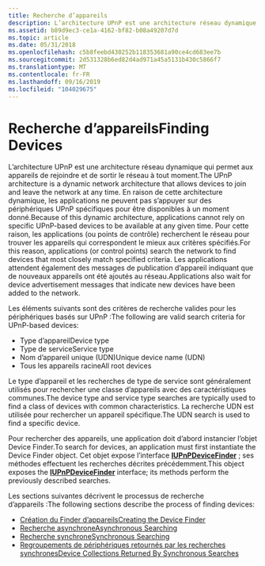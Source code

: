 ```yaml
---
title: Recherche d’appareils
description: L’architecture UPnP est une architecture réseau dynamique qui permet aux appareils de rejoindre et de sortir le réseau à tout moment.
ms.assetid: b89d9ec3-ce1a-4162-bf82-b08a49207d7d
ms.topic: article
ms.date: 05/31/2018
ms.openlocfilehash: c5b8feebd430252b118353681a90ce4cd683ee7b
ms.sourcegitcommit: 2d531328b6ed82d4ad971a45a5131b430c5866f7
ms.translationtype: MT
ms.contentlocale: fr-FR
ms.lasthandoff: 09/16/2019
ms.locfileid: "104029675"
---
```

# <a name="finding-devices"></a><span data-ttu-id="c8a9b-103">Recherche d’appareils</span><span class="sxs-lookup"><span data-stu-id="c8a9b-103">Finding Devices</span></span>

<span data-ttu-id="c8a9b-104">L’architecture UPnP est une architecture réseau dynamique qui permet aux appareils de rejoindre et de sortir le réseau à tout moment.</span><span class="sxs-lookup"><span data-stu-id="c8a9b-104">The UPnP architecture is a dynamic network architecture that allows devices to join and leave the network at any time.</span></span> <span data-ttu-id="c8a9b-105">En raison de cette architecture dynamique, les applications ne peuvent pas s’appuyer sur des périphériques UPnP spécifiques pour être disponibles à un moment donné.</span><span class="sxs-lookup"><span data-stu-id="c8a9b-105">Because of this dynamic architecture, applications cannot rely on specific UPnP-based devices to be available at any given time.</span></span> <span data-ttu-id="c8a9b-106">Pour cette raison, les applications (ou points de contrôle) recherchent le réseau pour trouver les appareils qui correspondent le mieux aux critères spécifiés.</span><span class="sxs-lookup"><span data-stu-id="c8a9b-106">For this reason, applications (or control points) search the network to find devices that most closely match specified criteria.</span></span> <span data-ttu-id="c8a9b-107">Les applications attendent également des messages de publication d’appareil indiquant que de nouveaux appareils ont été ajoutés au réseau.</span><span class="sxs-lookup"><span data-stu-id="c8a9b-107">Applications also wait for device advertisement messages that indicate new devices have been added to the network.</span></span>

<span data-ttu-id="c8a9b-108">Les éléments suivants sont des critères de recherche valides pour les périphériques basés sur UPnP :</span><span class="sxs-lookup"><span data-stu-id="c8a9b-108">The following are valid search criteria for UPnP-based devices:</span></span>

-   <span data-ttu-id="c8a9b-109">Type d’appareil</span><span class="sxs-lookup"><span data-stu-id="c8a9b-109">Device type</span></span>
-   <span data-ttu-id="c8a9b-110">Type de service</span><span class="sxs-lookup"><span data-stu-id="c8a9b-110">Service type</span></span>
-   <span data-ttu-id="c8a9b-111">Nom d’appareil unique (UDN)</span><span class="sxs-lookup"><span data-stu-id="c8a9b-111">Unique device name (UDN)</span></span>
-   <span data-ttu-id="c8a9b-112">Tous les appareils racine</span><span class="sxs-lookup"><span data-stu-id="c8a9b-112">All root devices</span></span>

<span data-ttu-id="c8a9b-113">Le type d’appareil et les recherches de type de service sont généralement utilisés pour rechercher une classe d’appareils avec des caractéristiques communes.</span><span class="sxs-lookup"><span data-stu-id="c8a9b-113">The device type and service type searches are typically used to find a class of devices with common characteristics.</span></span> <span data-ttu-id="c8a9b-114">La recherche UDN est utilisée pour rechercher un appareil spécifique.</span><span class="sxs-lookup"><span data-stu-id="c8a9b-114">The UDN search is used to find a specific device.</span></span>

<span data-ttu-id="c8a9b-115">Pour rechercher des appareils, une application doit d’abord instancier l’objet Device Finder.</span><span class="sxs-lookup"><span data-stu-id="c8a9b-115">To search for devices, an application must first instantiate the Device Finder object.</span></span> <span data-ttu-id="c8a9b-116">Cet objet expose l’interface [**IUPnPDeviceFinder**](/windows/desktop/api/Upnp/nn-upnp-iupnpdevicefinder) ; ses méthodes effectuent les recherches décrites précédemment.</span><span class="sxs-lookup"><span data-stu-id="c8a9b-116">This object exposes the [**IUPnPDeviceFinder**](/windows/desktop/api/Upnp/nn-upnp-iupnpdevicefinder) interface; its methods perform the previously described searches.</span></span>

<span data-ttu-id="c8a9b-117">Les sections suivantes décrivent le processus de recherche d’appareils :</span><span class="sxs-lookup"><span data-stu-id="c8a9b-117">The following sections describe the process of finding devices:</span></span>

-   [<span data-ttu-id="c8a9b-118">Création du Finder d’appareils</span><span class="sxs-lookup"><span data-stu-id="c8a9b-118">Creating the Device Finder</span></span>](creating-the-device-finder.md)
-   [<span data-ttu-id="c8a9b-119">Recherche asynchrone</span><span class="sxs-lookup"><span data-stu-id="c8a9b-119">Asynchronous Searching</span></span>](asynchronous-searching.md)
-   [<span data-ttu-id="c8a9b-120">Recherche synchrone</span><span class="sxs-lookup"><span data-stu-id="c8a9b-120">Synchronous Searching</span></span>](synchronous-searching.md)
-   [<span data-ttu-id="c8a9b-121">Regroupements de périphériques retournés par les recherches synchrones</span><span class="sxs-lookup"><span data-stu-id="c8a9b-121">Device Collections Returned By Synchronous Searches</span></span>](device-collections-returned-by-synchronous-searches.md)

 

 




